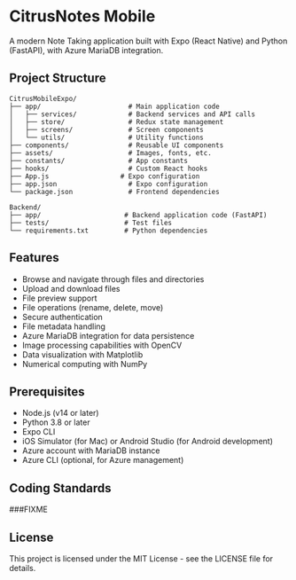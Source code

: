 # CitrusNotes Mobile

A modern Note Taking application built with Expo (React Native) and Python (FastAPI), with Azure MariaDB integration.

## Project Structure

```
CitrusMobileExpo/
├── app/                      # Main application code
│   ├── services/             # Backend services and API calls
│   ├── store/                # Redux state management
│   ├── screens/              # Screen components
│   └── utils/                # Utility functions
├── components/               # Reusable UI components
├── assets/                   # Images, fonts, etc.
├── constants/                # App constants
├── hooks/                    # Custom React hooks
├── App.js                  # Expo configuration
├── app.json                  # Expo configuration
└── package.json              # Frontend dependencies

Backend/
├── app/                     # Backend application code (FastAPI)
├── tests/                   # Test files
└── requirements.txt         # Python dependencies
```

## Features

- Browse and navigate through files and directories
- Upload and download files
- File preview support
- File operations (rename, delete, move)
- Secure authentication
- File metadata handling
- Azure MariaDB integration for data persistence
- Image processing capabilities with OpenCV
- Data visualization with Matplotlib
- Numerical computing with NumPy

## Prerequisites

- Node.js (v14 or later)
- Python 3.8 or later
- Expo CLI
- iOS Simulator (for Mac) or Android Studio (for Android development)
- Azure account with MariaDB instance
- Azure CLI (optional, for Azure management)


## Coding Standards

###FIXME

## License

This project is licensed under the MIT License - see the LICENSE file for details.
